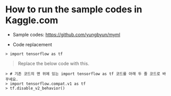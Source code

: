 # How to run the sample codes in Kaggle.com

* Sample codes: https://github.com/yungbyun/myml

* Code replacement

```
> import tensorflow as tf
```

> Replace the below code with this.

```
> # 기존 코드의 맨 위에 있는 import tensorflow as tf 코드를 아래 두 줄 코드로 바꾸세요.
> import tensorflow.compat.v1 as tf
> tf.disable_v2_behavior()
```

